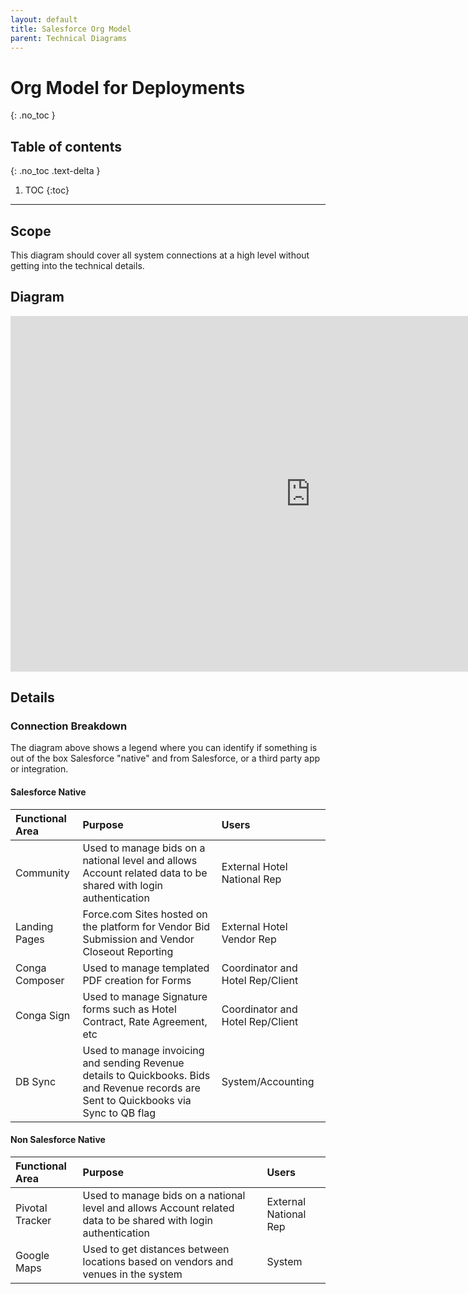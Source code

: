 ```yaml
---
layout: default
title: Salesforce Org Model
parent: Technical Diagrams
---
```


# Org Model for Deployments
{: .no_toc }

## Table of contents
{: .no_toc .text-delta }

1. TOC
{:toc}

---

## Scope

This diagram should cover all system connections at a high level without getting into the technical details.

## Diagram

<iframe src="https://docs.google.com/presentation/d/e/2PACX-1vTQunR9nwT8r4D54AtjhEvSVMlTBIGlQf48isHGt5FSmb-Jc0ZRaTVMPVs2CuPFG6MT_ruGZz3e-89L/embed?start=true&loop=false&delayms=3000" frameborder="0" width="960" height="569" allowfullscreen="true" mozallowfullscreen="true" webkitallowfullscreen="true"></iframe>

## Details

### Connection Breakdown

The diagram above shows a legend where you can identify if something is out of the box Salesforce "native" and from Salesforce, or a third party app or integration.


#### Salesforce Native

| Functional Area    | Purpose   | Users |
|:---------------|:---------------------|:-------------------------|
| Community | Used to manage bids on a national level and allows Account related data to be shared with login authentication | External Hotel National Rep |
| Landing Pages | Force.com Sites hosted on the platform for Vendor Bid Submission and Vendor Closeout Reporting | External Hotel Vendor Rep |
| Conga Composer | Used to manage templated PDF creation for Forms | Coordinator and Hotel Rep/Client |
| Conga Sign | Used to manage Signature forms such as Hotel Contract, Rate Agreement, etc | Coordinator and Hotel Rep/Client |
| DB Sync | Used to manage invoicing and sending Revenue details to Quickbooks.  Bids and Revenue records are Sent to Quickbooks via Sync to QB flag | System/Accounting |

#### Non Salesforce Native

| Functional Area    | Purpose   | Users |
|:---------------|:---------------------|:-------------------------|
| Pivotal Tracker | Used to manage bids on a national level and allows Account related data to be shared with login authentication | External National Rep |
| Google Maps | Used to get distances between locations based on vendors and venues in the system | System |
